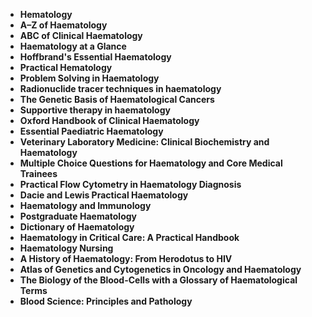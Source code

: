  

<ul>
  
 <li><b><a target="_blank" href="https://github.com/manjunath5496/Haematology-Books/blob/master/hae(1).pdf" style="text-decoration:none;">Hematology</a></b></li>
  
<li><b><a target="_blank" href="https://github.com/manjunath5496/Haematology-Books/blob/master/hae(2).pdf" style="text-decoration:none;">A–Z
of Haematology</a></b></li>

<li><b><a target="_blank" href="https://github.com/manjunath5496/Haematology-Books/blob/master/hae(3).pdf" style="text-decoration:none;">ABC of Clinical Haematology</a></b></li>                         
  <li><b><a target="_blank" href="https://github.com/manjunath5496/Haematology-Books/blob/master/hae(4).pdf" style="text-decoration:none;">Haematology at a Glance</a></b></li>
  
   <li><b><a target="_blank" href="https://github.com/manjunath5496/Haematology-Books/blob/master/hae(5).rar" style="text-decoration:none;">Hoffbrand's Essential Haematology</a></b></li>  
   
 <li><b><a target="_blank" href="https://github.com/manjunath5496/Haematology-Books/blob/master/hae(6).pdf" style="text-decoration:none;">Practical Hematology</a></b></li>
  
<li><b><a target="_blank" href="https://github.com/manjunath5496/Haematology-Books/blob/master/hae(7).pdf" style="text-decoration:none;"> Problem Solving in Haematology</a></b></li>

 <li><b><a target="_blank" href="https://github.com/manjunath5496/Haematology-Books/blob/master/hae(8).pdf" style="text-decoration:none;">Radionuclide tracer techniques in haematology</a></b></li>
  
<li><b><a target="_blank" href="https://github.com/manjunath5496/Haematology-Books/blob/master/hae(9).pdf" style="text-decoration:none;">The Genetic Basis of Haematological Cancers</a></b></li>

<li><b><a target="_blank" href="https://github.com/manjunath5496/Haematology-Books/blob/master/hae(10).pdf" style="text-decoration:none;">Supportive therapy in haematology</a></b></li>                         
  <li><b><a target="_blank" href="https://github.com/manjunath5496/Haematology-Books/blob/master/hae(11).pdf" style="text-decoration:none;">Oxford Handbook of Clinical Haematology</a></b></li>
  
   <li><b><a target="_blank" href="https://github.com/manjunath5496/Haematology-Books/blob/master/hae(12).pdf" style="text-decoration:none;">Essential Paediatric Haematology</a></b></li>  
   

<li><b><a target="_blank" href="https://github.com/manjunath5496/Haematology-Books/blob/master/hae(13).pdf" style="text-decoration:none;">Veterinary Laboratory Medicine: Clinical Biochemistry and Haematology</a></b></li>

<li><b><a target="_blank" href="https://github.com/manjunath5496/Haematology-Books/blob/master/hae(14).pdf" style="text-decoration:none;">Multiple Choice Questions for Haematology and Core Medical Trainees</a></b></li>                         
  <li><b><a target="_blank" href="https://github.com/manjunath5496/Haematology-Books/blob/master/hae(15).pdf" style="text-decoration:none;">Practical Flow Cytometry in Haematology Diagnosis</a></b></li>
  
   <li><b><a target="_blank" href="https://github.com/manjunath5496/Haematology-Books/blob/master/hae(16).pdf" style="text-decoration:none;">Dacie and Lewis Practical Haematology</a></b></li>  
   
  <li><b><a target="_blank" href="https://github.com/manjunath5496/Haematology-Books/blob/master/hae(17).pdf" style="text-decoration:none;">Haematology and Immunology</a></b></li>
  
   <li><b><a target="_blank" href="https://github.com/manjunath5496/Haematology-Books/blob/master/hae(18).rar" style="text-decoration:none;">Postgraduate Haematology</a></b></li>  

 <li><b><a target="_blank" href="https://github.com/manjunath5496/Haematology-Books/blob/master/hae(19).pdf" style="text-decoration:none;">Dictionary of Haematology</a></b></li>
  
   <li><b><a target="_blank" href="https://github.com/manjunath5496/Haematology-Books/blob/master/hae(20).pdf" style="text-decoration:none;">Haematology in Critical Care: A Practical Handbook</a></b></li>  
   
  <li><b><a target="_blank" href="https://github.com/manjunath5496/Haematology-Books/blob/master/hae(21).pdf" style="text-decoration:none;">Haematology Nursing</a></b></li>

  <li><b><a target="_blank" href="https://github.com/manjunath5496/Haematology-Books/blob/master/hae(22).pdf" style="text-decoration:none;">A History of Haematology: From Herodotus to HIV</a></b></li>  
   
  <li><b><a target="_blank" href="https://github.com/manjunath5496/Haematology-Books/blob/master/hae(23).pdf" style="text-decoration:none;">Atlas of Genetics and Cytogenetics in Oncology and Haematology</a></b></li>

  <li><b><a target="_blank" href="https://github.com/manjunath5496/Haematology-Books/blob/master/hae(24).pdf" style="text-decoration:none;">The Biology of the Blood-Cells with a Glossary of Haematological Terms</a></b></li>  
   
  <li><b><a target="_blank" href="https://github.com/manjunath5496/Haematology-Books/blob/master/hae(25).pdf" style="text-decoration:none;">Blood Science: Principles and Pathology</a></b></li>

     
 </ul>

